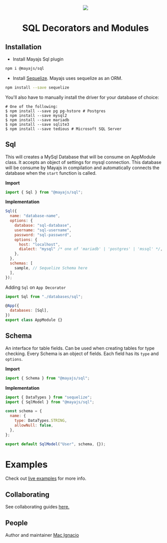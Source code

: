 <p align="center"><img src="https://github.com/mayajs/maya/blob/master/maya.svg"></p>
<h1 align="center">SQL Decorators and Modules</h1>

## Installation

- Install Mayajs Sql plugin

```sh
npm i @mayajs/sql
```

- Install [Sequelize](https://sequelize.org/master/manual/getting-started.html). Mayajs uses sequelize as an ORM.

```sh
npm install --save sequelize
```

You'll also have to manually install the driver for your database of choice:

```
# One of the following:
$ npm install --save pg pg-hstore # Postgres
$ npm install --save mysql2
$ npm install --save mariadb
$ npm install --save sqlite3
$ npm install --save tedious # Microsoft SQL Server
```

## Sql

This will creates a MySql Database that will be consume on AppModule class. It accepts an object of settings for mysql connection. This database will be consume by Mayajs in compilation and automatically connects the database when the `start` function is called.

**Import**

```javascript
import { Sql } from "@mayajs/sql";
```

**Implementation**

```javascript
Sql({
  name: "database-name",
  options: {
    database: "sql-database",
    username: "sql-username",
    password: "sql-password",
    options: {
      host: "localhost",
      dialect: "mysql" /* one of 'mariadb' | 'postgres' | 'mssql' */,
    },
  },
  schemas: [
    sample, // Sequelize Schema here
  ],
});
```

Adding `Sql` on `App Decorator`

```javascript
import Sql from "./databases/sql";

@App({
  databases: [Sql],
})
export class AppModule {}
```

## Schema

An interface for table fields. Can be used when creating tables for type checking. Every Schema is an object of fields. Each field has its `type` and `options`.

**Import**

```javascript
import { Schema } from "@mayajs/sql";
```

**Implementation**

```javascript
import { DataTypes } from "sequelize";
import { SqlModel } from "@mayajs/sql";

const schema = {
  name: {
    type: DataTypes.STRING,
    allowNull: false,
  },
};

export default SqlModel("User", schema, {});
```

# Examples

Check out [live examples](https://github.com/mayajs/sample/crud/sql) for more info.

## Collaborating

See collaborating guides [here.](https://github.com/mayajs/maya/blob/master/COLLABORATOR_GUIDE.md)

## People

Author and maintainer [Mac Ignacio](https://github.com/Mackignacio)
